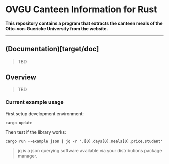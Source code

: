 # OVGU Canteen Information for Rust

**This repository contains a program that extracts the canteen meals of the Otto-von-Guericke University from the website.**

---


## (Documentation)[target/doc]

> TBD

## Overview

> TBD

### Current example usage

First setup development environment:

```
cargo update
```

Then test if the library works:

```
cargo run --example json | jq -r '.[0].days[0].meals[0].price.student'
```

> jq is a json querying software available via your distributions package manager.

